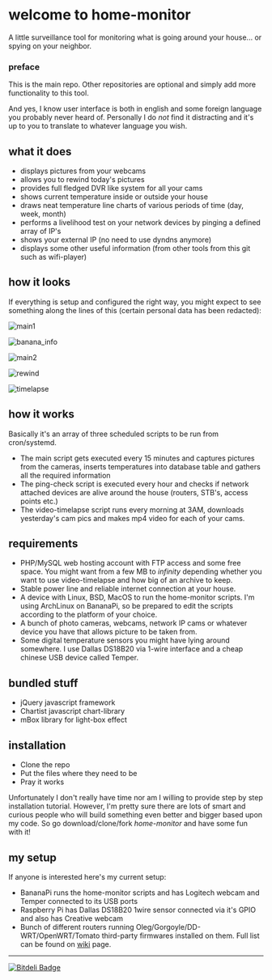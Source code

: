 # welcome to home-monitor
A little surveillance tool for monitoring what is going around your house... or spying on your neighbor.

### preface

This is the main repo. Other repositories are optional and simply add more functionality to this tool.

And yes, I know user interface is both in english and some foreign language you probably never heard of. Personally I do *not* find it distracting and it's up to you to translate to whatever language you wish.

## what it does

- displays pictures from your webcams
- allows you to rewind today's pictures
- provides full fledged DVR like system for all your cams
- shows current temperature inside or outside your house
- draws neat temperature line charts of various periods of time (day, week, month)
- performs a livelihood test on your network devices by pinging a defined array of IP's
- shows your external IP (no need to use dyndns anymore)
- displays some other useful information (from other tools from this git such as wifi-player)

## how it looks

If everything is setup and configured the right way, you might expect to see something along the lines of this (certain personal data has been redacted):

![main1](https://cloud.githubusercontent.com/assets/12605057/7812346/10857b9a-03ba-11e5-8b6f-8e3b9cffd6af.jpg)

![banana_info](https://cloud.githubusercontent.com/assets/12605057/7808582/fade089c-039c-11e5-9d86-2cceef768348.jpg)

![main2](https://cloud.githubusercontent.com/assets/12605057/7812347/108cc800-03ba-11e5-83e9-014ae8205eca.jpg)

![rewind](https://cloud.githubusercontent.com/assets/12605057/7990391/64ad42de-0af9-11e5-85a3-5de4f33a345f.jpg)

![timelapse](https://cloud.githubusercontent.com/assets/12605057/7812493/541e0c04-03bb-11e5-9635-afdd67052452.jpg)

## how it works

Basically it's an array of three scheduled scripts to be run from cron/systemd.

* The main script gets executed every 15 minutes and captures pictures from the cameras, inserts temperatures into database table and gathers all the required information
* The ping-check script is executed every hour and checks if network attached devices are alive around the house (routers, STB's, access points etc.)
* The video-timelapse script runs every morning at 3AM, downloads yesterday's cam pics and makes mp4 video for each of your cams.

## requirements

- PHP/MySQL web hosting account with FTP access and some free space. You might want from a few MB to *infinity* depending whether you want to use video-timelapse and how big of an archive to keep.
- Stable power line and reliable internet connection at your house.
- A device with Linux, BSD, MacOS to run the home-monitor scripts. I'm using ArchLinux on BananaPi, so be prepared to edit the scripts according to the platform of your choice.
- A bunch of photo cameras, webcams, network IP cams or whatever device you have that allows picture to be taken from.
- Some digital temperature sensors you might have lying around somewhere. I use Dallas DS18B20 via 1-wire interface and a cheap chinese USB device called Temper.

## bundled stuff

- jQuery javascript framework
- Chartist javascript chart-library
- mBox library for light-box effect

## installation

* Clone the repo 
* Put the files where they need to be
* Pray it works

Unfortunately I don't really have time nor am I willing to provide step by step installation tutorial. However, I'm pretty sure there are lots of smart and curious people who will build something even better and bigger based upon my code. So go download/clone/fork *home-monitor* and have some fun with it!

## my setup

If anyone is interested here's my current setup:

* BananaPi runs the home-monitor scripts and has Logitech webcam and Temper connected to its USB ports
* Raspberry Pi has Dallas DS18B20 1wire sensor connected via it's GPIO and also has Creative webcam
* Bunch of different routers running Oleg/Gorgoyle/DD-WRT/OpenWRT/Tomato third-party firmwares installed on them. Full list can be found on [wiki](https://github.com/gedasm/home-monitor/wiki) page.

***

[![Bitdeli Badge](https://d2weczhvl823v0.cloudfront.net/gedasm/home-monitor/trend.png)](https://bitdeli.com/free "Bitdeli Badge")

